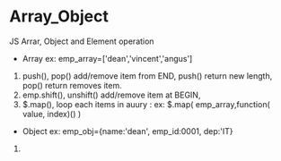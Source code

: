 # Array_Object
JS Arrar, Object and Element operation

- Array ex:  emp_array=['dean','vincent','angus']
1. push(), pop() add/remove item from END, push() return new length, pop() return removes item.
2. emp.shift(), unshift() add/remove item at BEGIN, 
3. $.map(),  loop each items in auury : ex: $.map(    emp_array,function( value, index)()    )   

- Object ex: emp_obj={name:'dean', emp_id:0001, dep:'IT} 
1. 
